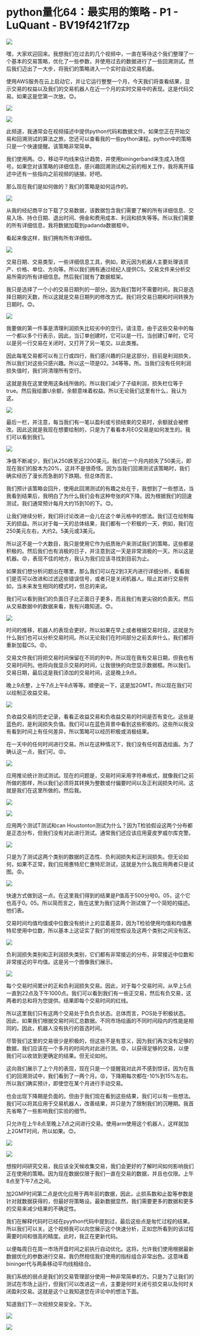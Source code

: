 # python量化64：最实用的策略 - P1 - LuQuant - BV19f421f7zp

![](img/31173f1a387bcbff420ebf7f89624c97_0.png)

嘿，大家欢迎回来。我想我们在过去的几个视频中，一直在等待这个我们整理了一个基本的交易策略，优化了一些参数，并使用过去的数据进行了一些回溯测试。然后我们迈出了一大步，将我们的策略进入一个实时自动交易机器。

使用AWS服务在云上启动它，并让它运行整整一个月，今天我们将查看结果，显示交易的权益以及我们的交易机器人在近一个月的实时交易中的表现。这是代码交易。如果这是您第一次放。😊。



![](img/31173f1a387bcbff420ebf7f89624c97_2.png)

![](img/31173f1a387bcbff420ebf7f89624c97_3.png)

此频道，我通常会在视频描述中提供python代码和数据文件。如果您正在开始交易和回溯测试的算法之旅，您还可以查看我的一些python课程。python中的策略只是一个快速提醒。该策略非常简单。

我们使用两。😊，移动平均线来估计趋势，并使用biningerband来生成入场信号。如果您对该策略的详细信息，感兴趣回溯测试和之前的相关工作，我将离开描述中还有一些指向之前视频的链接。好吧。

那么现在我们是如何做的？我们的策略是如何运作的。

![](img/31173f1a387bcbff420ebf7f89624c97_5.png)

从我的经纪商平台下载了交易数据，该数据包含我们需要了解的所有详细信息、交易入场、持仓日期、退出时间、佣金和费用成本、利润和损失等等。所以我们需要的所有详细信息，我将数据加载到padanda数据框中。

看起来像这样，我们拥有所有详细信。

![](img/31173f1a387bcbff420ebf7f89624c97_7.png)

交易日期、交易类型，一些详细信息工具，例如，欧元因为机器人主要处理该资产、价格、单位、方向等。所以我们拥有通过经纪人提供CS。交易文件来分析交易所需的所有详细信息。然后我们就有了数据框架。

我只是选择了一个小的交易日期列的一部分。因为我们暂时不需要时间，我只是选择日期的天数，所以这就是交易日期列的修改方式。我们将交易日期和时间转换为日期时。😊。



![](img/31173f1a387bcbff420ebf7f89624c97_9.png)

我要做的第一件事是清理利润损失比较劣中的空行。请注意，由于这些交易中的每一个都以多个行表示，因此，当订单创建时，它可以是一行。当创建订单时，它可以是另一行交易在关闭时，又打开了另一笔交。以此类推。

因此每笔交易都可以有三行或四行，我们感兴趣的只是这部分，目前是利润损失，所以我们对这些只感兴趣。所以这一项是02。34等等。所。当我们没有任何利润损失值时，我们将清理所有空行。

这就是我在这里使用这条线所做的。所以我们减少了子级利润，损失栏位等于true。然后我绘置U余额，余额意味着权益。所以无论我们这里有什么，我认为这。



![](img/31173f1a387bcbff420ebf7f89624c97_11.png)

最后一栏，并注意，每当我们有一笔以盈利或亏损结束的交易时，余额就会被修改。因此这就是我现在想要绘制的，只是为了看看本月EO交易是如何发生的。我们可以看到我们。



![](img/31173f1a387bcbff420ebf7f89624c97_13.png)

净值不断减少，我们从250跌至近2200美元。我们在一个月内损失了50美元，即现在我们的股本为20%，这并不是很奇怪。因为当我们回溯测试该策略时，我们确实经历了漫长而急剧的下跌期。但总体而言。

我们预计该策略会回升，使用此回溯测试的有趣之处在于，我想到了一些想法，当我看到结果后，我明白了为什么我们会有这种夸张的R下降。因为根据我们的回速测试，我们通常预计每月大约15到10的下。😊。

让我们继续分析，我们将讨论改进一会儿在这个单元格中的想法。我们正在绘制每天的损益。所以对于每一天的总体结果，我们都有一个积极的一天，例如，我们在250美元左右，大约2。5美元或3美元。

所以这不是一个大数目，我只是使用它作为纸质账户来测试我们的策略，这些都是积极的。然后我们也有消极的日子，并注意到这一天是非常消极的一天。所以这是机器。😡，表现不佳的地方，我认为我们应该寻找到目前为止。

如果我们想分析问题出在哪里，那么我们可以在2到3天内进行详细分析，看看我们是否可以改进和过滤这些错误信号，或者只是关闭机器人。阻止其进行交易例如，当未来发生相同的模式时，但总的来说。

我们可以看到我们的负面日子比正面日子更多，而且我们有更尖锐的负面天。然后从交易数据中的数据来看，我有兴趣知道。😊。



![](img/31173f1a387bcbff420ebf7f89624c97_15.png)

时间的推移，机器人的表现会更好。所以如果在早上或者根据交易时段，这就是为什么我们也可以分析交易时间。所以无论我们在时间部分之前丢弃什么，我们都将重新加载CS。😡。

交易文件我们将把交易时间保留在不同的列中。所以现在我有交易日期，但我也有交易时间列。他将向我显示交易的时间，让我很快的向您显示数据框。所以我们。交易日期，最后这是我们添加的交易时间，这是晚上9点。

晚上9点整，上午7点上午8点等等。顺便说一下，这是加2GMT。所以现在我们可以绘制正收益交易。

![](img/31173f1a387bcbff420ebf7f89624c97_17.png)

负收益交易的历史记录，看看正收益交易和负收益交易的时间是否有变化。这些是蓝色的，是利润损失负值。我们可以在蓝色背景中看到这些积极的。这些所以我没有看到时间上有任何差异，所以策略可以经历积极或消极结果。

在一天中的任何时间进行交易。所以在这种情况下，我们没有任何首选绘画。为了确认这一点，我们可。😡。

![](img/31173f1a387bcbff420ebf7f89624c97_19.png)

应用推论统计测试测试。现在的问题是，交易时间采用字符串格式，就像我们之前所做的那样，所以我们必须将其转换为整数或付偏要时间以及正利润损失时间。这就是我们在这里所做的。然后我。



![](img/31173f1a387bcbff420ebf7f89624c97_21.png)

![](img/31173f1a387bcbff420ebf7f89624c97_22.png)

应用两个测试T测试和can Houstonton测试为什么？因为T检验假设这两个分布都是正态分布，但我们没有对此进行测试。通常我们还应该应用夏皮罗威尔库克警。



![](img/31173f1a387bcbff420ebf7f89624c97_24.png)

只是为了测试这两个类别的数据的正态性、负利润损失和正利润损失。但无论如何，如果不正常，我们应用惠特尼仁惠特尼测试，这就是为什么我应用两者只是试图。😡。



![](img/31173f1a387bcbff420ebf7f89624c97_26.png)

快速方式做到这一点。在这里我们得到的结果是P值高于500分号0。05，这个它也高于0。05。所以简而言之，我在这里为我们这两个测试做了一个简短的描述。他们表。

交易时间均值均值或中位数没有统计上的显着差异，因为T检验使用均值和均值惠特尼使用中位数，所以基本上这证实了我们的视觉假设及这两个类别之间没有区。



![](img/31173f1a387bcbff420ebf7f89624c97_28.png)

负利润损失类别和正利润损失类别，它们都有非常接近的分布，非常接近中位数和非常接近的平均值。这是另一个图像我们展示。



![](img/31173f1a387bcbff420ebf7f89624c97_30.png)

每个交易时间累计的正和负利润损失交易。因此，对于每个交易时间，从早上5点一直到22点及下午1000点。我们可以看到我们有一些正交易，然后有负交易，这两者的总和将为您提供。结果即每个交易时间的红线。

所以这里我们只有这两个交易处于负负负状态。总体而言，POS处于积极状态。因此，如果我们根据交易时间汇总数据。不同市场绘画的不同时间段内的性能是相同的。因此，机器人没有执行的首选时间。

尽管我们这里的交易很少是积极的，但这些不是有意义，因为我们再次没有足够的数据，我们应该在一个多月的时间内对此进行测。😡，以获得足够的交易，以便我们可以收敛到更确定的结果。但无论如何。

这向我们展示了上个月的表现，现在只是一个提醒我对此并不感到惊讶。因为在我们的回溯测试中，我们看到了一两个月。😡，下降期每次都在-10%到15%左右。所以我们确实预计，即使您在某个月进行手动交易。

也会出现下降期是负面的。但由于我们现在看到这些结果，我们可以有一些想法。我们可以将其应用于交易机器人，改善结果，并只是为了限制我们的沉睡期。我首先省略了一些影响我们实验的细节。

只允许在上午8点至晚上7点之间进行交易。使用arm使用这个机器人，这样就加上2GMT时间，所以如果。😊。



![](img/31173f1a387bcbff420ebf7f89624c97_32.png)

![](img/31173f1a387bcbff420ebf7f89624c97_33.png)

想按时间研究交易，我应该全天候收集交易，我们会更好的了解时间如何影响我们正在使用的策略。因为现在数据仅限于我们一直在交易的数据，并且也仅限。上午8点至下午7点之间。

加2GMP时间第二点是优化应用于两年前的数据，因此，止损系数和止盈等参数是针对就数据获得的，但最好将策略设。最新数据显然，我们需要更多的数据和更多的交易来减少结果的不确定性。

我们在解释代码时已经在pyython代码中提到过，最后这些点是匆忙过程的结果。所以我们可以关。这个视频我可以向您展示这个快速分析，正如您所看到的该过程需要时间和很高的精度。此时，我正在更新代码。

以便每周日在周一市场开盘时间之前执行自动优化。这将。允许我们使用根据最新数据优化的参数进行交易。我仍然相信我们使用的指标组合非常出色。这意味着bininger代与两条移动平均线相结合。

我们系统的弱点是我们的交易管理部分使用一种非常简单的方。只是为了让我们的测试在市场上运行，但我们可以改进这一点，主要是何时关闭亏损交易以及何时关闭盈利交易。这就是这个让我知道您在评论中的想法下面。

知道我们下一次视频交易安全。下次。

![](img/31173f1a387bcbff420ebf7f89624c97_35.png)

![](img/31173f1a387bcbff420ebf7f89624c97_36.png)